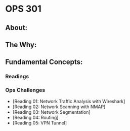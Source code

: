 # OPS 301 

## About: 

## The Why: 

## Fundamental Concepts: 

### Readings

### Ops Challenges
- [Reading 01: Network Traffic Analysis with Wireshark]
- [Reading 02: Network Scanning with NMAP]
- [Reading 03: Network Segmentation]
- [Reading 04: Routing]
- [Reading 05: VPN Tunnel]
